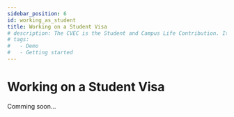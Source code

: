 ```yaml
---
sidebar_position: 6
id: working_as_student
title: Working on a Student Visa
# description: The CVEC is the Student and Campus Life Contribution. It is mandotary for all students in France to pay this amount.
# tags:
#   - Demo
#   - Getting started
---
```


# Working on a Student Visa

Comming soon...
